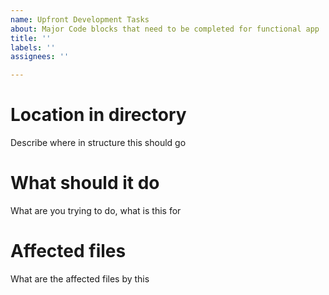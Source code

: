 ```yaml
---
name: Upfront Development Tasks
about: Major Code blocks that need to be completed for functional app
title: ''
labels: ''
assignees: ''

---
```


# Location in directory
Describe where in structure this should go

# What should it do
What are you trying to do, what is this for

# Affected files
What are the affected files by this
